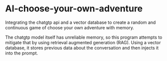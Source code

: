 # AI-choose-your-own-adventure

Integrating the chatgtp api and a vector database to create a random and continuous game of choose your own adventure with memory.  
  
The chatgtp model itself has unreliable memory, so this program attempts to mitigate that by using retrieval augmented generation (RAG). Using a vector database, it stores previous data about the conversation and then injects it into the prompt.
